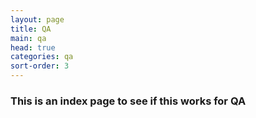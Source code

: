 ```yaml
---
layout: page
title: QA
main: qa
head: true
categories: qa
sort-order: 3
---
```


### This is an index page to see if this works for QA
